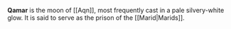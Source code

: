 **Qamar** is the moon of [[Aqn]], most frequently cast in a pale silvery-white glow. It is said to serve as the prison of the [[Marid|Marids]].